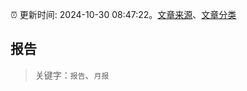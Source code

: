:alarm_clock: 更新时间: 2024-10-30 08:47:22。[文章来源](/README.md)、[文章分类](/TAGS.md)

## 报告


> 关键字：`报告`、`月报`



